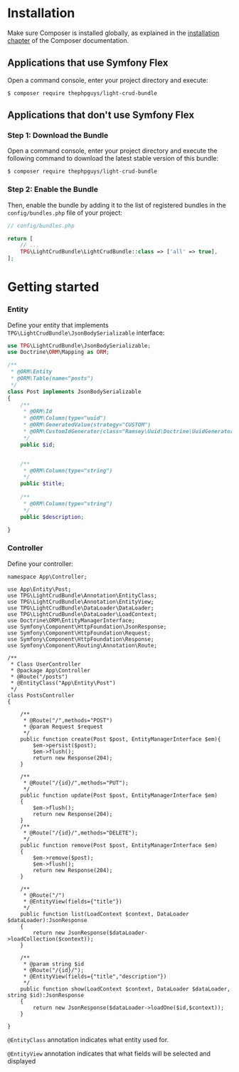 Installation
============

Make sure Composer is installed globally, as explained in the
[installation chapter](https://getcomposer.org/doc/00-intro.md)
of the Composer documentation.

Applications that use Symfony Flex
----------------------------------

Open a command console, enter your project directory and execute:

```console
$ composer require thephpguys/light-crud-bundle
```

Applications that don't use Symfony Flex
----------------------------------------

### Step 1: Download the Bundle

Open a command console, enter your project directory and execute the
following command to download the latest stable version of this bundle:

```console
$ composer require thephpguys/light-crud-bundle
```

### Step 2: Enable the Bundle

Then, enable the bundle by adding it to the list of registered bundles
in the `config/bundles.php` file of your project:

```php
// config/bundles.php

return [
    // ...
    TPG\LightCrudBundle\LightCrudBundle::class => ['all' => true],
];
```

Getting started
============

### Entity
Define your entity that implements `TPG\LightCrudBundle\JsonBodySerializable` interface: 

```php
use TPG\LightCrudBundle\JsonBodySerializable;
use Doctrine\ORM\Mapping as ORM;

/**
 * @ORM\Entity
 * @ORM\Table(name="posts")
 */
class Post implements JsonBodySerializable
{
    /**
     * @ORM\Id
     * @ORM\Column(type="uuid")
     * @ORM\GeneratedValue(strategy="CUSTOM")
     * @ORM\CustomIdGenerator(class="Ramsey\Uuid\Doctrine\UuidGenerator")
     */
    public $id;


    /**
     * @ORM\Column(type="string")
     */
    public $title;
    
    /**
     * @ORM\Column(type="string")
     */
    public $description;

}
```

### Controller

Define your controller:

```
namespace App\Controller;

use App\Entity\Post;
use TPG\LightCrudBundle\Annotation\EntityClass;
use TPG\LightCrudBundle\Annotation\EntityView;
use TPG\LightCrudBundle\DataLoader\DataLoader;
use TPG\LightCrudBundle\DataLoader\LoadContext;
use Doctrine\ORM\EntityManagerInterface;
use Symfony\Component\HttpFoundation\JsonResponse;
use Symfony\Component\HttpFoundation\Request;
use Symfony\Component\HttpFoundation\Response;
use Symfony\Component\Routing\Annotation\Route;

/**
 * Class UserController
 * @package App\Controller
 * @Route("/posts")
 * @EntityClass("App\Entity\Post")
 */
class PostsController
{

    /**
     * @Route("/",methods="POST")
     * @param Request $request
     */
    public function create(Post $post, EntityManagerInterface $em){
        $em->persist($post);
        $em->flush();
        return new Response(204);
    }

    /**
     * @Route("/{id}/",methods="PUT");
     */
    public function update(Post $post, EntityManagerInterface $em)
    {
        $em->flush();
        return new Response(204);
    }
    /**
     * @Route("/{id}/",methods="DELETE");
     */
    public function remove(Post $post, EntityManagerInterface $em)
    {
        $em->remove($post);
        $em->flush();
        return new Response(204);
    }

    /**
     * @Route("/")
     * @EntityView(fields={"title"})
     */
    public function list(LoadContext $context, DataLoader $dataLoader):JsonResponse
    {
        return new JsonResponse($dataLoader->loadCollection($context));
    }

    /**
     * @param string $id
     * @Route("/{id}/");
     * @EntityView(fields={"title","description"})
     */
    public function show(LoadContext $context, DataLoader $dataLoader, string $id):JsonResponse
    {
        return new JsonResponse($dataLoader->loadOne($id,$context));
    }

}
```

`@EntityClass` annotation indicates what entity used for.

`@EntityView` annotation indicates that what fields will be selected and displayed